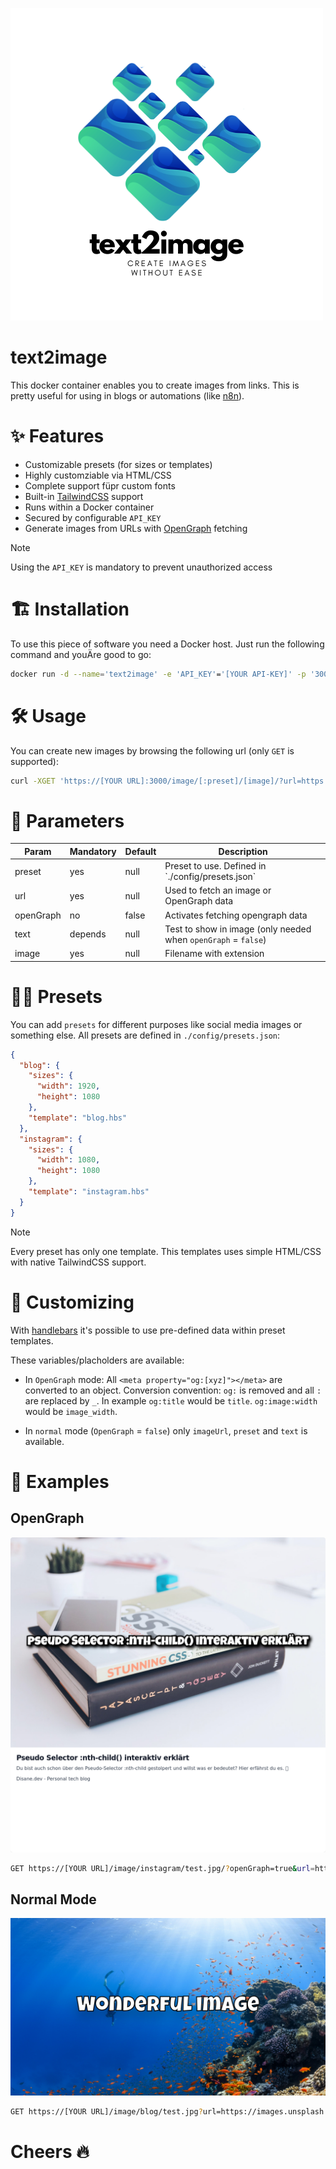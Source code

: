 <!-- [![hacs_badge](https://img.shields.io/badge/HACS-Custom-41BDF5.svg)](https://github.com/hacs/integration)
[![Validate](https://github.com/Disane87/spoolman-homeassistant/actions/workflows/validate.yml/badge.svg)](https://github.com/Disane87/spoolman-homeassistant/actions/workflows/validate.yml)
![GitHub all releases](https://img.shields.io/github/downloads/Disane87/spoolman-homeassistant/total)
![GitHub](https://img.shields.io/github/license/Disane87/spoolman-homeassistant)
![GitHub issues by-label](https://img.shields.io/github/issues/Disane87/spoolman-homeassistant/bug?color=red)
![GitHub contributors](https://img.shields.io/github/contributors/Disane87/spoolman-homeassistant)
[![semantic-release: angular](https://img.shields.io/badge/semantic--release-conventionalcommits-e10079?logo=semantic-release)](https://github.com/semantic-release/semantic-release) -->

![image](./public/text2image.png)

# text2image

This docker container enables you to create images from links. This is pretty useful for using in blogs or automations (like [n8n](https://blog.disane.dev/n8n-unleashed/)).

# ✨ Features

- Customizable presets (for sizes or templates)
- Highly customziable via HTML/CSS
- Complete support füpr custom fonts
- Built-in [TailwindCSS](https://tailwindcss.com/docs/installation) support
- Runs within a Docker container
- Secured by configurable `API_KEY`
- Generate images from URLs with [OpenGraph](https://ogp.me/) fetching

> [!NOTE]
> Using the `API_KEY` is mandatory to prevent unauthorized access

# 🏗️ Installation

To use this piece of software you need a Docker host. Just run the following command and youÄre good to go:

```bash
docker run -d --name='text2image' -e 'API_KEY'='[YOUR API-KEY]' -p '3000:3000/tcp'  'disane/text2image'

```

# 🛠️ Usage

You can create new images by browsing the following url (only `GET` is supported):

```bash
curl -XGET 'https://[YOUR URL]:3000/image/[:preset]/[image]/?url=https://images.unsplash.com/photo-1682686581660-3693f0c588d2&text=Test'
```

# 🤔 Parameters

| Param     | Mandatory | Default | Description                                                    |
| --------- | --------- | ------- | -------------------------------------------------------------- |
| preset    | yes       | null    | Preset to use. Defined in \`./config/presets.json\`            |
| url       | yes       | null    | Used to fetch an image or OpenGraph data                       |
| openGraph | no        | false   | Activates fetching opengraph data                              |
| text      | depends   | null    | Test to show in image (only needed when `openGraph` = `false`) |
| image     | yes       | null    | Filename with extension                                        |

# 👨‍💻 Presets

You can add `presets` for different purposes like social media images or something else. All presets are defined in `./config/presets.json`:

```json
{
  "blog": {
    "sizes": {
      "width": 1920,
      "height": 1080
    },
    "template": "blog.hbs"
  },
  "instagram": {
    "sizes": {
      "width": 1080,
      "height": 1080
    },
    "template": "instagram.hbs"
  }
}
```

> [!NOTE]
> Every preset has only one template. This templates uses simple HTML/CSS with native TailwindCSS support.

# 💫 Customizing

With [handlebars](https://handlebarsjs.com/) it's possible to use pre-defined data within preset templates.

These variables/placholders are available:

- In `OpenGraph` mode: All `<meta property="og:[xyz]"></meta>` are converted to an object.
  Conversion convention: `og:` is removed and all `:` are replaced by `_`. In example `og:title` would be `title`. `og:image:width` would be `image_width`.

- In `normal` mode (`OpenGraph` = `false`) only `imageUrl`, `preset` and `text` is available.

# 🚀 Examples

## OpenGraph

![image](./public/openGraph.png)

```bash
GET https://[YOUR URL]/image/instagram/test.jpg/?openGraph=true&url=https://blog.disane.dev/pseudo-selector-nth-child-ganz-einfach-erklart/
```

## Normal Mode

![image](./public/normalMode.png)

```bash
GET https://[YOUR URL]/image/blog/test.jpg?url=https://images.unsplash.com/photo-1682687982468-4584ff11f88a&text=Wonderful%20image
```

# Cheers 🔥
